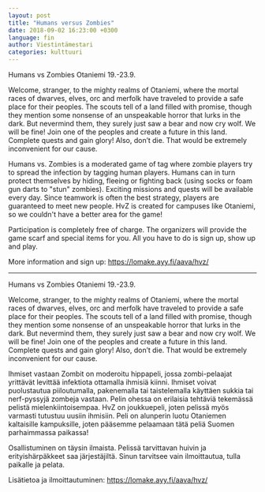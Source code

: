 ```yaml
---
layout: post
title: "Humans versus Zombies"
date: 2018-09-02 16:23:00 +0300
language: fin
author: Viestintämestari
categories: kulttuuri
---
```

Humans vs Zombies Otaniemi 19.-23.9.

Welcome, stranger, to the mighty realms of Otaniemi, where the mortal races of dwarves, elves, orc and merfolk have traveled to provide a safe place for their peoples. The scouts tell of a land filled with promise, though they mention some nonsense of an unspeakable horror that lurks in the dark. But nevermind them, they surely just saw a bear and now cry wolf. We will be fine! Join one of the peoples and create a future in this land. Complete quests and gain glory! Also, don’t die. That would be extremely inconvenient for our cause.

Humans vs. Zombies is a moderated game of tag where zombie players try to spread the infection by tagging human players. Humans can in turn protect themselves by hiding, fleeing or fighting back (using socks or foam gun darts to "stun" zombies). Exciting missions and quests will be available every day. Since teamwork is often the best strategy, players are guaranteed to meet new people. HvZ is created for campuses like Otaniemi, so we couldn't have a better area for the game!

Participation is completely free of charge. The organizers will provide the game scarf and special items for you. All you have to do is sign up, show up and play.

More information and sign up: <https://lomake.ayy.fi/aava/hvz/>


***

Humans vs Zombies Otaniemi 19.-23.9.

Welcome, stranger, to the mighty realms of Otaniemi, where the mortal races of dwarves, elves, orc and merfolk have traveled to provide a safe place for their peoples. The scouts tell of a land filled with promise, though they mention some nonsense of an unspeakable horror that lurks in the dark. But nevermind them, they surely just saw a bear and now cry wolf. We will be fine! Join one of the peoples and create a future in this land. Complete quests and gain glory! Also, don’t die. That would be extremely inconvenient for our cause.

Ihmiset vastaan Zombit on moderoitu hippapeli, jossa zombi-pelaajat yrittävät levittää infektiota ottamalla ihmisiä kiinni. Ihmiset voivat puolustautua piiloutumalla, pakenemalla tai taistelemalla käyttäen sukkia tai nerf-pyssyjä zombeja vastaan. Pelin ohessa on erilaisia tehtäviä tekemässä pelistä mielenkiintoisempaa. HvZ on joukkuepeli, joten pelissä myös varmasti tutustuu uusiin ihmisiin. Peli on alunperin luotu Otaniemen kaltaisille kampuksille, joten pääsemme pelaamaan tätä peliä Suomen parhaimmassa paikassa!

Osallistuminen on täysin ilmaista. Pelissä tarvittavan huivin ja erityishärpäkkeet saa järjestäjiltä. Sinun tarvitsee vain ilmoittautua, tulla paikalle ja pelata.

Lisätietoa ja ilmoittautuminen: <https://lomake.ayy.fi/aava/hvz/>